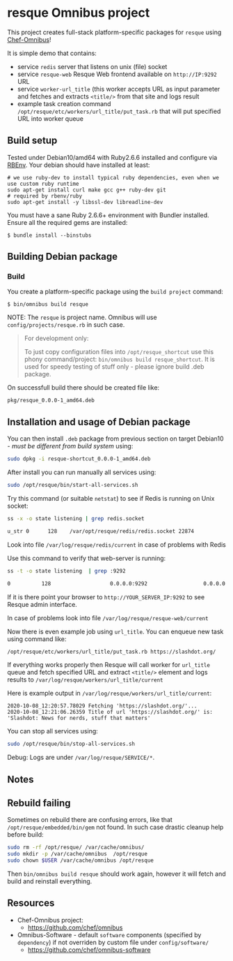 resque Omnibus project
======================
This project creates full-stack platform-specific packages for
`resque` using [Chef-Omnibus](https://github.com/chef/omnibus)!

It is simple demo that contains:
- service `redis` server that listens on unix (file) socket
- service `resque-web` Resque Web frontend available on `http://IP:9292` URL
- service `worker-url_title` (this worker accepts URL as input parameter and fetches
  and extracts `<title/>` from that site and logs result
- example task creation command `/opt/resque/etc/workers/url_title/put_task.rb` that will put specified URL into worker
  queue


Build setup
-----------

Tested under Debian10/amd64 with Ruby2.6.6 installed and configure via [RBEnv](https://github.com/rbenv/rbenv). Your debian should have installed at least:
```shell
# we use ruby-dev to install typical ruby dependencies, even when we use custom ruby runtime
sudo apt-get install curl make gcc g++ ruby-dev git
# required by rbenv/ruby
sudo apt-get install -y libssl-dev libreadline-dev
```

You must have a sane Ruby 2.6.6+ environment with Bundler installed. Ensure all
the required gems are installed:

```shell
$ bundle install --binstubs
```

Building Debian package
-----------------------
### Build

You create a platform-specific package using the `build project` command:

```shell
$ bin/omnibus build resque
```

NOTE: The `resque` is project name. Omnibus will use `config/projects/resque.rb` in
such case.

> For development only:
>
> To just copy configuration files into `/opt/resque_shortcut` use this phony
> command/project: `bin/omnibus build resque_shortcut`. It is used for speedy
> testing of stuff only - please ignore build .deb package.


On successfull build there should be created file like:

```
pkg/resque_0.0.0-1_amd64.deb
```

Installation and usage of Debian package
----------------------------------------

You can then install `.deb` package from previous section on target Debian10 - *must be different from build system* using:
```bash
sudo dpkg -i resque-shortcut_0.0.0-1_amd64.deb
```

After install you can run manually all services using:

```bash
sudo /opt/resque/bin/start-all-services.sh
```

Try this command (or suitable `netstat`) to see if Redis is running on Unix socket:

```bash
ss -x -o state listening | grep redis.socket

u_str 0      128    /var/opt/resque/redis/redis.socket 22874             * 0
```
Look into file `/var/log/resque/redis/current` in case of problems with Redis

Use this command to verify that web-server is running:
```bash
ss -t -o state listening  | grep :9292

0          128                   0.0.0.0:9292                  0.0.0.0:*
```
If it is there point your browser to `http://YOUR_SERVER_IP:9292` to see Resque admin interface.

In case of problems look into file `/var/log/resque/resque-web/current`

Now there is even example job using `url_title`. You can enqueue new task using command like:

```bash
/opt/resque/etc/workers/url_title/put_task.rb https://slashdot.org/
```

If everything works properly then Resque will call worker for `url_title` queue and fetch specified URL
and extract `<title/>` element and logs results to `/var/log/resque/workers/url_title/current`

Here is example output in `/var/log/resque/workers/url_title/current`:

```
2020-10-08_12:20:57.78029 Fetching 'https://slashdot.org/'...
2020-10-08_12:21:06.26359 Title of url 'https://slashdot.org/' is: 'Slashdot: News for nerds, stuff that matters'
```



You can stop all services using:

```bash
sudo /opt/resque/bin/stop-all-services.sh
```

Debug: Logs are under `/var/log/resque/SERVICE/*`.

Notes
-----

## Rebuild failing

Sometimes on rebuild there are confusing errors, like that `/opt/resque/embedded/bin/gem` not found.
In such case drastic cleanup help before build:

```bash
sudo rm -rf /opt/resque/ /var/cache/omnibus/
sudo mkdir -p /var/cache/omnibus  /opt/resque
sudo chown $USER /var/cache/omnibus /opt/resque
```

Then `bin/omnibus build resque` should work again, however it will fetch and build and reinstall everything.

Resources
---------

* Chef-Omnibus project:
  - https://github.com/chef/omnibus
* Omnibus-Software - default `software` components (specified by `dependency`)
  if not overriden by custom file under `config/software/`
  - https://github.com/chef/omnibus-software

